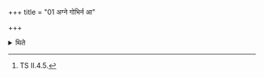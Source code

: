 +++
title = "01 अग्ने गोभिर्न आ"

+++

<details><summary>थिते</summary>

1. (The Adhvaryu) places them each one with a formula from the section beginning with agne gobhir na ā gahi[^1] repeating (the formulae) again and again (upto one thousandth brick).   

[^1]: TS II.4.5.  
</details>
